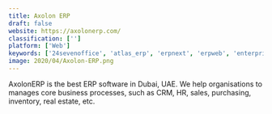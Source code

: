 ```yaml
---
title: Axolon ERP
draft: false 
website: https://axolonerp.com/
classification: ['']
platform: ['Web']
keywords: ['24sevenoffice', 'atlas_erp', 'erpnext', 'erpweb', 'enterpriseone', 'epicor_erp', 'exact', 'factserp', 'focus', 'focus_9_by_pronghorn', 'intacct', 'microsoft_dynamics_nav', 'netsuite_erp', 'odoo', 'onclouderp', 'priority_erp', 'rootstock', 'sage_500_erp', 'tally_erp', 'xero']
image: 2020/04/Axolon-ERP.png
---
```

AxolonERP is the best ERP software in Dubai, UAE. We help organisations to manages core business processes, such as CRM, HR, sales, purchasing, inventory, real estate, etc.